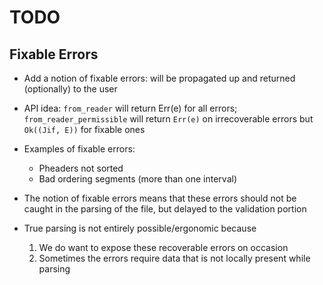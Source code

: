 # TODO

## Fixable Errors

- Add a notion of fixable errors: will be propagated up and returned (optionally) to the user
- API idea: `from_reader` will return Err(e) for all errors; `from_reader_permissible` will return `Err(e)` on irrecoverable errors but `Ok((Jif, E))` for fixable ones

- Examples of fixable errors:
    - Pheaders not sorted
    - Bad ordering segments (more than one interval)

- The notion of fixable errors means that these errors should not be caught in the parsing of the file, but delayed to the validation portion
- True parsing is not entirely possible/ergonomic because
    1. We do want to expose these recoverable errors on occasion
    2. Sometimes the errors require data that is not locally present while parsing
